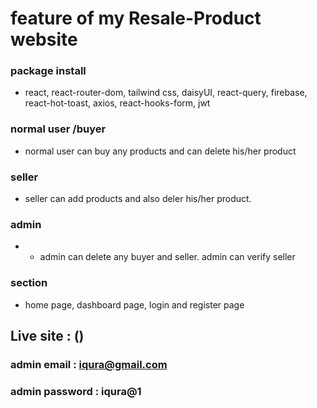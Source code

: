 # feature of my Resale-Product website

### package install
* react, react-router-dom, tailwind css, daisyUI, react-query, firebase, react-hot-toast, axios, react-hooks-form, jwt

### normal user /buyer
* normal user can buy any products and can delete his/her product

### seller
* seller can add products and also deler his/her product. 

### admin 
* * admin can delete any buyer and seller. admin can verify seller

### section
* home page, dashboard page, login and register page

## Live site : ()
### admin email : iqura@gmail.com
### admin password : iqura@1